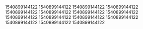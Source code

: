 1540899144122
1540899144122
1540899144122
1540899144122
1540899144122
1540899144122
1540899144122
1540899144122
1540899144122
1540899144122
1540899144122
1540899144122
1540899144122
1540899144122
1540899144122